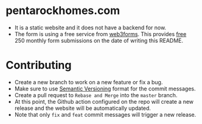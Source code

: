 # pentarockhomes.com

- It is a static website and it does not have a backend for now.
- The form is using a free service from [web3forms](https://web3forms.com/platforms/html-contact-form). This provides [free](https://web3forms.com/pricing) 250 monthly form submissions on the date of writing this README.

# Contributing
- Create a new branch to work on a new feature or fix a bug.
- Make sure to use [Semantic Versioning](https://gist.github.com/joshbuchea/6f47e86d2510bce28f8e7f42ae84c716) format for the commit messages.
- Create a pull request to `Rebase and Merge` into the `master` branch.
- At this point, the Github action configured on the repo will create a new release and
    the website will be automatically updated.
- Note that only `fix` and `feat` commit messages will trigger a new release.    